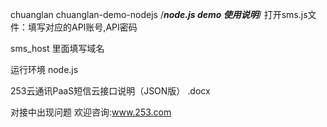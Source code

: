 chuanglan
chuanglan-demo-nodejs
/*************node.js demo 使用说明*************/
打开sms.js文件：填写对应的API账号,API密码

sms_host 里面填写域名

运行环境 node.js 

253云通讯PaaS短信云接口说明（JSON版） .docx

对接中出现问题 欢迎咨询:www.253.com
